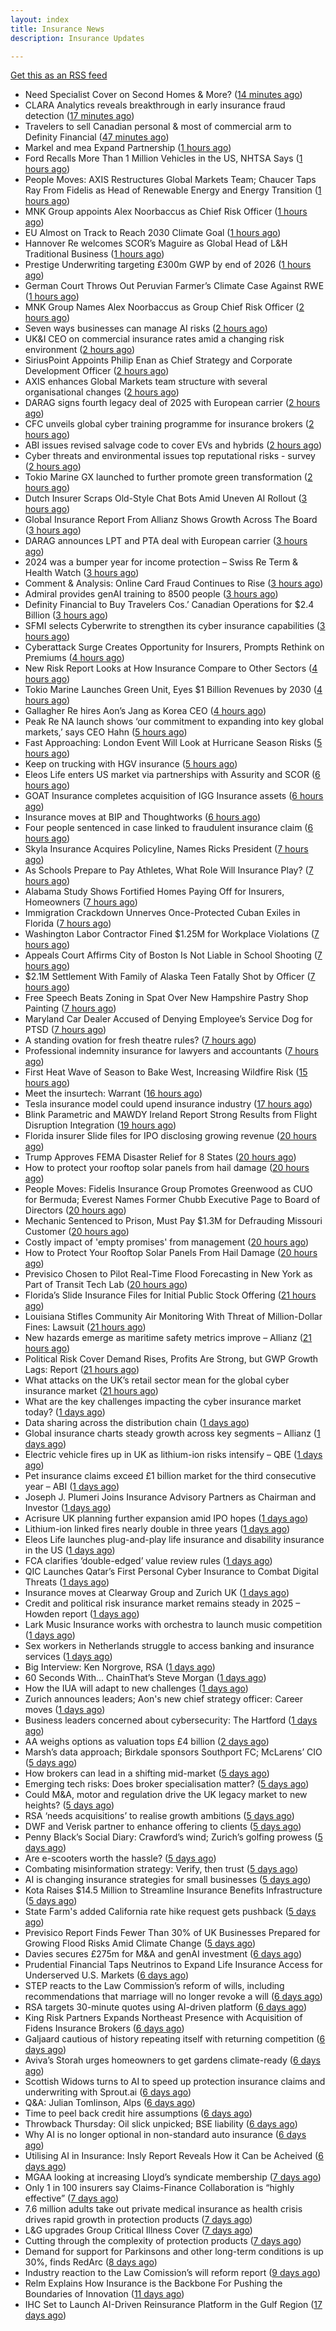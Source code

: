 ```yaml
---
layout: index
title: Insurance News
description: Insurance Updates

---
```


[Get this as an RSS feed](/insurance.rss)

<!-- news_marker starts -->
- Need Specialist Cover on Second Homes & More? ([14 minutes ago](https://insurance-edge.net/2025/05/28/need-specialist-cover-on-second-homes-more/))
- CLARA Analytics reveals breakthrough in early insurance fraud detection ([17 minutes ago](https://www.reinsurancene.ws/clara-analytics-reveals-breakthrough-in-early-insurance-fraud-detection/))
- Travelers to sell Canadian personal & most of commercial arm to Definity Financial ([47 minutes ago](https://www.reinsurancene.ws/travelers-to-sell-canadian-personal-most-of-commercial-arm-to-definity-financial/))
- Markel and mea Expand Partnership ([1 hours ago](https://insurance-edge.net/2025/05/28/markel-and-mea-expand-partnership/))
- Ford Recalls More Than 1 Million Vehicles in the US, NHTSA Says ([1 hours ago](https://www.insurancejournal.com/news/national/2025/05/28/825303.htm))
- People Moves: AXIS Restructures Global Markets Team; Chaucer Taps Ray From Fidelis as Head of Renewable Energy and Energy Transition ([1 hours ago](https://www.insurancejournal.com/news/international/2025/05/28/825298.htm))
- MNK Group appoints Alex Noorbaccus as Chief Risk Officer ([1 hours ago](https://www.reinsurancene.ws/mnk-group-appoints-alex-noorbaccus-as-chief-risk-officer/))
- EU Almost on Track to Reach 2030 Climate Goal ([1 hours ago](https://www.insurancejournal.com/news/international/2025/05/28/825294.htm))
- Hannover Re welcomes SCOR’s Maguire as Global Head of L&H Traditional Business ([1 hours ago](https://www.reinsurancene.ws/hannover-re-welcomes-scors-maguire-as-global-head-of-lh-traditional-business/))
- Prestige Underwriting targeting £300m GWP by end of 2026 ([1 hours ago](https://www.postonline.co.uk/news/7957825/prestige-underwriting-targeting-%C2%A3300m-gwp-by-end-of-2026))
- German Court Throws Out Peruvian Farmer’s Climate Case Against RWE ([1 hours ago](https://www.insurancejournal.com/news/international/2025/05/28/825288.htm))
- MNK Group Names Alex Noorbaccus as Group Chief Risk Officer ([2 hours ago](https://www.insurtechinsights.com/mnk-group-names-alex-noorbaccus-as-group-chief-risk-officer/))
- Seven ways businesses can manage AI risks ([2 hours ago](https://www.insurancebusinessmag.com/uk/news/cyber/seven-ways-businesses-can-manage-ai-risks-537188.aspx))
- UK&I CEO on commercial insurance rates amid a changing risk environment ([2 hours ago](https://www.insurancebusinessmag.com/uk/news/breaking-news/ukandi-ceo-on-commercial-insurance-rates-amid-a-changing-risk-environment-537187.aspx))
- SiriusPoint Appoints Philip Enan as Chief Strategy and Corporate Development Officer ([2 hours ago](https://www.insurtechinsights.com/siriuspoint-appoints-philip-enan-as-chief-strategy-and-corporate-development-officer/))
- AXIS enhances Global Markets team structure with several organisational changes ([2 hours ago](https://www.reinsurancene.ws/axis-enhances-global-markets-team-structure-with-several-organisational-changes/))
- DARAG signs fourth legacy deal of 2025 with European carrier ([2 hours ago](https://www.insurancebusinessmag.com/uk/news/breaking-news/darag-signs-fourth-legacy-deal-of-2025-with-european-carrier-537184.aspx))
- CFC unveils global cyber training programme for insurance brokers ([2 hours ago](https://www.insurancebusinessmag.com/uk/news/cyber/cfc-unveils-global-cyber-training-programme-for-insurance-brokers-537183.aspx))
- ABI issues revised salvage code to cover EVs and hybrids ([2 hours ago](https://www.insurancebusinessmag.com/uk/news/auto-motor/abi-issues-revised-salvage-code-to-cover-evs-and-hybrids-537182.aspx))
- Cyber threats and environmental issues top reputational risks - survey ([2 hours ago](https://www.insurancebusinessmag.com/uk/news/cyber/cyber-threats-and-environmental-issues-top-reputational-risks--survey-537171.aspx))
- Tokio Marine GX launched to further promote green transformation ([2 hours ago](https://www.reinsurancene.ws/tokio-marine-gx-launched-to-further-promote-green-transformation/))
- Dutch Insurer Scraps Old-Style Chat Bots Amid Uneven AI Rollout ([3 hours ago](https://www.insurancejournal.com/news/international/2025/05/28/825281.htm))
- Global Insurance Report From Allianz Shows Growth Across The Board ([3 hours ago](https://insurance-edge.net/2025/05/28/global-insurance-report-from-allianz-shows-growth-across-the-board/))
- DARAG announces LPT and PTA deal with European carrier ([3 hours ago](https://www.reinsurancene.ws/darag-announces-lpt-and-pta-deal-with-european-carrier/))
- 2024 was a bumper year for income protection – Swiss Re Term & Health Watch ([3 hours ago](https://ifamagazine.com/2024-was-a-bumper-year-for-income-protection-swiss-re-term-health-watch/))
- Comment & Analysis: Online Card Fraud Continues to Rise ([3 hours ago](https://insurance-edge.net/2025/05/28/comment-analysis-online-card-fraud-continues-to-rise/))
- Admiral provides genAI training to 8500 people ([3 hours ago](https://www.postonline.co.uk/technology/7957819/admiral-provides-genai-training-to-8500-people))
- Definity Financial to Buy Travelers Cos.’ Canadian Operations for $2.4 Billion ([3 hours ago](https://www.insurancejournal.com/news/international/2025/05/28/825276.htm))
- SFMI selects Cyberwrite to strengthen its cyber insurance capabilities ([3 hours ago](https://www.reinsurancene.ws/sfmi-selects-cyberwrite-to-strengthen-its-cyber-insurance-capabilities/))
- Cyberattack Surge Creates Opportunity for Insurers, Prompts Rethink on Premiums ([4 hours ago](https://www.insurancejournal.com/news/international/2025/05/28/825261.htm))
- New Risk Report Looks at How Insurance Compare to Other Sectors ([4 hours ago](https://insurance-edge.net/2025/05/28/new-risk-report-looks-at-how-insurance-compare-to-other-sectors/))
- Tokio Marine Launches Green Unit, Eyes $1 Billion Revenues by 2030 ([4 hours ago](https://www.insurancejournal.com/news/international/2025/05/28/825257.htm))
- Gallagher Re hires Aon’s Jang as Korea CEO ([4 hours ago](https://www.reinsurancene.ws/gallagher-re-hires-aons-jang-as-korea-ceo/))
- Peak Re NA launch shows ‘our commitment to expanding into key global markets,’ says CEO Hahn ([5 hours ago](https://www.reinsurancene.ws/peak-re-na-launch-shows-our-commitment-to-expanding-into-key-global-markets-says-ceo-hahn/))
- Fast Approaching: London Event Will Look at Hurricane Season Risks ([5 hours ago](https://insurance-edge.net/2025/05/28/fast-approaching-london-event-will-look-at-hurricane-season-risks/))
- Keep on trucking with HGV insurance ([5 hours ago](https://www.postonline.co.uk/commercial/7957551/keep-on-trucking-with-hgv-insurance))
- Eleos Life enters US market via partnerships with Assurity and SCOR ([6 hours ago](https://www.insurancebusinessmag.com/uk/news/life-insurance/eleos-life-enters-us-market-via-partnerships-with-assurity-and-scor-537149.aspx))
- GOAT Insurance completes acquisition of IGG Insurance assets ([6 hours ago](https://www.insurancebusinessmag.com/uk/news/breaking-news/goat-insurance-completes-acquisition-of-igg-insurance-assets-537148.aspx))
- Insurance moves at BIP and Thoughtworks ([6 hours ago](https://www.insurancebusinessmag.com/uk/news/breaking-news/insurance-moves-at-bip-and-thoughtworks-537146.aspx))
- Four people sentenced in case linked to fraudulent insurance claim ([6 hours ago](https://www.insurancebusinessmag.com/uk/news/breaking-news/four-people-sentenced-in-case-linked-to-fraudulent-insurance-claim-537145.aspx))
- Skyla Insurance Acquires Policyline, Names Ricks President ([7 hours ago](https://www.insurancejournal.com/news/southeast/2025/05/28/825170.htm))
- As Schools Prepare to Pay Athletes, What Role Will Insurance Play? ([7 hours ago](https://www.insurancejournal.com/news/national/2025/05/28/825234.htm))
- Alabama Study Shows Fortified Homes Paying Off for Insurers, Homeowners ([7 hours ago](https://www.insurancejournal.com/news/southeast/2025/05/28/825141.htm))
- Immigration Crackdown Unnerves Once-Protected Cuban Exiles in Florida ([7 hours ago](https://www.insurancejournal.com/news/southeast/2025/05/28/825146.htm))
- Washington Labor Contractor Fined $1.25M for Workplace Violations ([7 hours ago](https://www.insurancejournal.com/news/west/2025/05/28/824695.htm))
- Appeals Court Affirms City of Boston Is Not Liable in School Shooting ([7 hours ago](https://www.insurancejournal.com/news/east/2025/05/28/825248.htm))
- $2.1M Settlement With Family of Alaska Teen Fatally Shot by Officer ([7 hours ago](https://www.insurancejournal.com/news/west/2025/05/28/824965.htm))
- Free Speech Beats Zoning in Spat Over New Hampshire Pastry Shop Painting ([7 hours ago](https://www.insurancejournal.com/news/east/2025/05/28/825099.htm))
- Maryland Car Dealer Accused of Denying Employee’s Service Dog for PTSD ([7 hours ago](https://www.insurancejournal.com/news/east/2025/05/28/825096.htm))
- A standing ovation for fresh theatre rules? ([7 hours ago](https://www.postonline.co.uk/commercial/7957410/a-standing-ovation-for-fresh-theatre-rules))
- Professional indemnity insurance for lawyers and accountants ([7 hours ago](https://www.postonline.co.uk/commercial/7957725/professional-indemnity-insurance-for-lawyers-and-accountants))
- First Heat Wave of Season to Bake West, Increasing Wildfire Risk ([15 hours ago](https://www.insurancejournal.com/news/west/2025/05/27/825245.htm))
- Meet the insurtech: Warrant ([16 hours ago](https://www.dig-in.com/news/meet-the-insurtech-warrant))
- Tesla insurance model could upend insurance industry ([17 hours ago](https://www.dig-in.com/opinion/tesla-insurance-model-could-upend-insurance-industry))
- Blink Parametric and MAWDY Ireland Report Strong Results from Flight Disruption Integration ([19 hours ago](https://www.insurtechinsights.com/blink-parametric-and-mawdy-ireland-report-strong-results-from-flight-disruption-integration/))
- Florida insurer Slide files for IPO disclosing growing revenue ([20 hours ago](https://www.dig-in.com/articles/florida-insurer-slide-files-for-ipo-disclosing-growing-revenue))
- Trump Approves FEMA Disaster Relief for 8 States ([20 hours ago](https://www.insurancejournal.com/news/midwest/2025/05/27/825224.htm))
- How to protect your rooftop solar panels from hail damage ([20 hours ago](https://www.dig-in.com/articles/how-to-protect-your-rooftop-solar-panels-from-hail-damage))
- People Moves: Fidelis Insurance Group Promotes Greenwood as CUO for Bermuda; Everest Names Former Chubb Executive Page to Board of Directors ([20 hours ago](https://www.insurancejournal.com/news/international/2025/05/27/825204.htm))
- Mechanic Sentenced to Prison, Must Pay $1.3M for Defrauding Missouri Customer ([20 hours ago](https://www.insurancejournal.com/news/midwest/2025/05/27/825206.htm))
- Costly impact of 'empty promises' from management ([20 hours ago](https://www.insurancebusinessmag.com/uk/business-strategy/costly-impact-of-empty-promises-from-management-537075.aspx))
- How to Protect Your Rooftop Solar Panels From Hail Damage ([20 hours ago](https://www.insurancejournal.com/news/southcentral/2025/05/27/825200.htm))
- Previsico Chosen to Pilot Real-Time Flood Forecasting in New York as Part of Transit Tech Lab ([20 hours ago](https://www.insurtechinsights.com/previsico-chosen-to-pilot-real-time-flood-forecasting-in-new-york-as-part-of-transit-tech-lab/))
- Florida’s Slide Insurance Files for Initial Public Stock Offering ([21 hours ago](https://www.insurancejournal.com/news/southeast/2025/05/27/825191.htm))
- Louisiana Stifles Community Air Monitoring With Threat of Million-Dollar Fines: Lawsuit ([21 hours ago](https://www.insurancejournal.com/news/southcentral/2025/05/27/825195.htm))
- New hazards emerge as maritime safety metrics improve – Allianz ([21 hours ago](https://www.insurancebusinessmag.com/uk/news/marine/new-hazards-emerge-as-maritime-safety-metrics-improve--allianz-537061.aspx))
- Political Risk Cover Demand Rises, Profits Are Strong, but GWP Growth Lags: Report ([21 hours ago](https://www.insurancejournal.com/news/international/2025/05/27/825128.htm))
- What attacks on the UK’s retail sector mean for the global cyber insurance market ([21 hours ago](https://www.insurancebusinessmag.com/uk/news/breaking-news/what-attacks-on-the-uks-retail-sector-mean-for-the-global-cyber-insurance-market-537050.aspx))
- What are the key challenges impacting the cyber insurance market today? ([1 days ago](https://www.insurancebusinessmag.com/uk/news/cyber/what-are-the-key-challenges-impacting-the-cyber-insurance-market-today-536998.aspx))
- Data sharing across the distribution chain ([1 days ago](https://www.insurancebusinessmag.com/uk/news/breaking-news/data-sharing-across-the-distribution-chain-536997.aspx))
- Global insurance charts steady growth across key segments – Allianz ([1 days ago](https://www.insurancebusinessmag.com/uk/news/breaking-news/global-insurance-charts-steady-growth-across-key-segments--allianz-536991.aspx))
- Electric vehicle fires up in UK as lithium-ion risks intensify – QBE ([1 days ago](https://www.insurancebusinessmag.com/uk/news/auto-motor/electric-vehicle-fires-up-in-uk-as-lithiumion-risks-intensify--qbe-536990.aspx))
- Pet insurance claims exceed £1 billion market for the third consecutive year – ABI ([1 days ago](https://www.insurancebusinessmag.com/uk/news/breaking-news/pet-insurance-claims-exceed-1-billion-market-for-the-third-consecutive-year--abi-536999.aspx))
- Joseph J. Plumeri Joins Insurance Advisory Partners as Chairman and Investor ([1 days ago](https://www.insurtechinsights.com/joseph-j-plumeri-joins-insurance-advisory-partners-as-chairman-and-investor/))
- Acrisure UK planning further expansion amid IPO hopes ([1 days ago](https://www.postonline.co.uk/news/7957733/acrisure-uk-planning-further-expansion-amid-ipo-hopes))
- Lithium-ion linked fires nearly double in three years ([1 days ago](https://www.postonline.co.uk/personal/7957821/lithium-ion-linked-fires-nearly-double-in-three-years))
- Eleos Life launches plug-and-play life insurance and disability insurance in the US ([1 days ago](https://ifamagazine.com/eleos-life-launches-plug-and-play-life-insurance-and-disability-insurance-in-the-us/))
- FCA clarifies ‘double-edged’ value review rules ([1 days ago](https://www.postonline.co.uk/regulation/7957818/fca-clarifies-%E2%80%98double-edged%E2%80%99-value-review-rules))
- QIC Launches Qatar’s First Personal Cyber Insurance to Combat Digital Threats ([1 days ago](https://www.insurtechinsights.com/qic-launches-qatars-first-personal-cyber-insurance-to-combat-digital-threats/))
- Insurance moves at Clearway Group and Zurich UK ([1 days ago](https://www.insurancebusinessmag.com/uk/news/breaking-news/insurance-moves-at-clearway-group-and-zurich-uk-536969.aspx))
- Credit and political risk insurance market remains steady in 2025 – Howden report ([1 days ago](https://www.insurancebusinessmag.com/uk/news/breaking-news/credit-and-political-risk-insurance-market-remains-steady-in-2025--howden-report-536968.aspx))
- Lark Music Insurance works with orchestra to launch music competition ([1 days ago](https://www.insurancebusinessmag.com/uk/news/breaking-news/lark-music-insurance-works-with-orchestra-to-launch-music-competition-536967.aspx))
- Sex workers in Netherlands struggle to access banking and insurance services ([1 days ago](https://www.insurancebusinessmag.com/uk/news/breaking-news/sex-workers-in-netherlands-struggle-to-access-banking-and-insurance-services-536966.aspx))
- Big Interview: Ken Norgrove, RSA ([1 days ago](https://www.postonline.co.uk/commercial/7957757/big-interview-ken-norgrove-rsa))
- 60 Seconds With... ChainThat’s Steve Morgan ([1 days ago](https://www.postonline.co.uk/technology/7957440/60-seconds-with-chainthat%E2%80%99s-steve-morgan))
- How the IUA will adapt to new challenges ([1 days ago](https://www.postonline.co.uk/lloyd%E2%80%99slondon/7957817/how-the-iua-will-adapt-to-new-challenges))
- Zurich announces leaders; Aon's new chief strategy officer: Career moves ([1 days ago](https://www.dig-in.com/news/zurichs-leaders-aons-chief-strategy-officer-career-moves))
- Business leaders concerned about cybersecurity: The Hartford ([1 days ago](https://www.dig-in.com/news/business-leaders-concerned-about-cybersecurity-the-hartford))
- AA weighs options as valuation tops £4 billion ([2 days ago](https://www.insurancebusinessmag.com/uk/news/auto-motor/aa-weighs-options-as-valuation-tops-4-billion-536849.aspx))
- Marsh’s data approach; Birkdale sponsors Southport FC; McLarens’ CIO ([5 days ago](https://www.postonline.co.uk/news/7957810/marsh%E2%80%99s-data-approach-birkdale-sponsors-southport-fc-mclarens%E2%80%99-cio))
- How brokers can lead in a shifting mid-market ([5 days ago](https://www.insurancebusinessmag.com/uk/news/breaking-news/how-brokers-can-lead-in-a-shifting-midmarket-536720.aspx))
- Emerging tech risks: Does broker specialisation matter? ([5 days ago](https://www.insurancebusinessmag.com/uk/news/technology/emerging-tech-risks-does-broker-specialisation-matter-536719.aspx))
- Could M&A, motor and regulation drive the UK legacy market to new heights? ([5 days ago](https://www.postonline.co.uk/reinsurance/7957816/could-ma-motor-and-regulation-drive-the-uk-legacy-market-to-new-heights))
- RSA ‘needs acquisitions’ to realise growth ambitions ([5 days ago](https://www.postonline.co.uk/news/7957807/rsa-%E2%80%98needs-acquisitions%E2%80%99-to-realise-growth-ambitions))
- DWF and Verisk partner to enhance offering to clients ([5 days ago](https://www.postonline.co.uk/news/7957815/dwf-and-verisk-partner-to-enhance-offering-to-clients))
- Penny Black’s Social Diary: Crawford’s wind; Zurich’s golfing prowess ([5 days ago](https://www.postonline.co.uk/people/7957569/penny-black%E2%80%99s-social-diary-crawford%E2%80%99s-wind-zurich%E2%80%99s-golfing-prowess))
- Are e-scooters worth the hassle? ([5 days ago](https://www.postonline.co.uk/regulation/7957744/are-e-scooters-worth-the-hassle))
- Combating misinformation strategy: Verify, then trust ([5 days ago](https://www.dig-in.com/opinion/strategies-for-fighting-misinformation))
- AI is changing insurance strategies for small businesses ([5 days ago](https://www.dig-in.com/opinion/ai-is-changing-insurance-strategies-for-small-businesses))
- Kota Raises $14.5 Million to Streamline Insurance Benefits Infrastructure ([5 days ago](https://www.insurtechinsights.com/kota-raises-14-5-million-to-streamline-insurance-benefits-infrastructure/))
- State Farm's added California rate hike request gets pushback ([5 days ago](https://www.dig-in.com/news/state-farms-added-california-rate-hike-gets-pushback))
- Previsico Report Finds Fewer Than 30% of UK Businesses Prepared for Growing Flood Risks Amid Climate Change ([5 days ago](https://www.insurtechinsights.com/previsico-report-finds-fewer-than-30-of-uk-businesses-prepared-for-growing-flood-risks-amid-climate-change/))
- Davies secures £275m for M&A and genAI investment ([6 days ago](https://www.postonline.co.uk/claims/7957808/davies-secures-%C2%A3275m-for-ma-and-genai-investment))
- Prudential Financial Taps Neutrinos to Expand Life Insurance Access for Underserved U.S. Markets ([6 days ago](https://www.insurtechinsights.com/prudential-financial-taps-neutrinos-to-expand-life-insurance-access-for-underserved-u-s-markets/))
- STEP reacts to the Law Commission’s reform of wills, including recommendations that marriage will no longer revoke a will ([6 days ago](https://ifamagazine.com/step-reacts-to-the-law-commissions-reform-of-wills-including-recommendations-that-marriage-will-no-longer-revoke-a-will/))
- RSA targets 30-minute quotes using AI-driven platform ([6 days ago](https://www.postonline.co.uk/commercial/7957756/rsa-targets-30-minute-quotes-using-ai-driven-platform))
- King Risk Partners Expands Northeast Presence with Acquisition of Fidens Insurance Brokers ([6 days ago](https://www.insurtechinsights.com/king-risk-partners-expands-northeast-presence-with-acquisition-of-fidens-insurance-brokers/))
- Galjaard cautious of history repeating itself with returning competition ([6 days ago](https://www.postonline.co.uk/news/7957781/galjaard-cautious-of-history-repeating-itself-with-returning-competition))
- Aviva’s Storah urges homeowners to get gardens climate-ready ([6 days ago](https://www.postonline.co.uk/personal/7957795/aviva%E2%80%99s-storah-urges-homeowners-to-get-gardens-climate-ready))
- Scottish Widows turns to AI to speed up protection insurance claims and underwriting with Sprout.ai ([6 days ago](https://ifamagazine.com/scottish-widows-turns-to-ai-to-speed-up-protection-insurance-claims-and-underwriting-with-sprout-ai/))
- Q&A: Julian Tomlinson, Alps ([6 days ago](https://www.postonline.co.uk/broker/7957208/qa-julian-tomlinson-alps))
- Time to peel back credit hire assumptions ([6 days ago](https://www.postonline.co.uk/personal/7957762/time-to-peel-back-credit-hire-assumptions))
- Throwback Thursday: Oil slick unpicked; BSE liability ([6 days ago](https://www.postonline.co.uk/commercial/7956605/throwback-thursday-oil-slick-unpicked-bse-liability))
- Why AI is no longer optional in non-standard auto insurance ([6 days ago](https://www.dig-in.com/opinion/ais-role-in-non-standard-auto-insurance))
- Utilising AI in Insurance: Insly Report Reveals How it Can be Acheived ([6 days ago](https://thefintechtimes.com/utilising-ai-in-insurance-insly-report-reveals-how-it-can-be-acheived/))
- MGAA looking at increasing Lloyd’s syndicate membership ([7 days ago](https://www.postonline.co.uk/news/7957794/mgaa-looking-at-increasing-lloyd%E2%80%99s-syndicate-membership))
- Only 1 in 100 insurers say Claims-Finance Collaboration is “highly effective” ([7 days ago](https://ifamagazine.com/only-1-in-100-insurers-say-claims-finance-collaboration-is-highly-effective/))
- 7.6 million adults take out private medical insurance as health crisis drives rapid growth in protection products ([7 days ago](https://ifamagazine.com/7-6-million-adults-take-out-private-medical-insurance-as-health-crisis-drives-rapid-growth-in-protection-products/))
- L&G upgrades Group Critical Illness Cover ([7 days ago](https://ifamagazine.com/lg-upgrades-group-critical-illness-cover/))
- Cutting through the complexity of protection products ([7 days ago](https://ifamagazine.com/cutting-through-the-complexity-of-protection-products/))
- Demand for support for Parkinsons and other long-term conditions is up 30%, finds RedArc ([8 days ago](https://ifamagazine.com/demand-for-support-for-parkinsons-and-other-long-term-conditions-is-up-30-finds-redarc/))
- Industry reaction to the Law Comission’s will reform report ([9 days ago](https://ifamagazine.com/industry-reaction-to-the-law-comissions-will-reform-report/))
- Relm Explains How Insurance is the Backbone For Pushing the Boundaries of Innovation ([11 days ago](https://thefintechtimes.com/relm-explains-how-insurance-is-the-backbone-for-pushing-the-boundaries-of-innovation/))
- IHC Set to Launch AI-Driven Reinsurance Platform in the Gulf Region ([17 days ago](https://thefintechtimes.com/ihc-set-to-launch-ai-driven-reinsurance-platform/))

<!-- news_marker ends -->